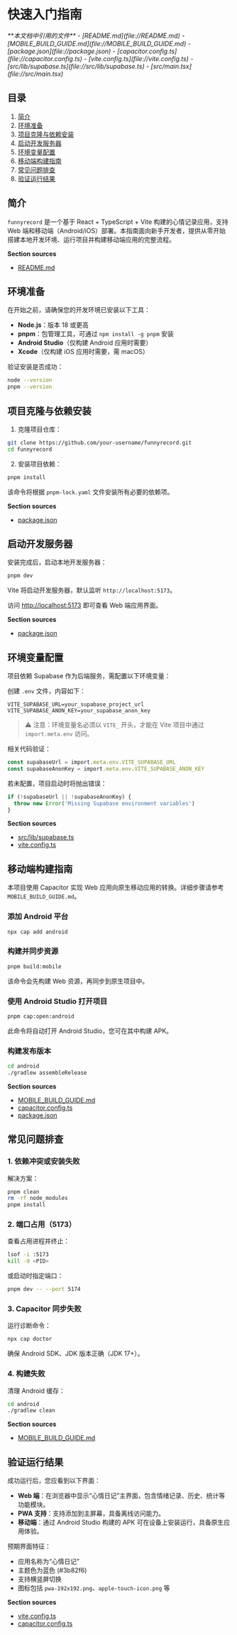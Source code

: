 # 快速入门指南

<cite>
**本文档中引用的文件**  
- [README.md](file://README.md)
- [MOBILE_BUILD_GUIDE.md](file://MOBILE_BUILD_GUIDE.md)
- [package.json](file://package.json)
- [capacitor.config.ts](file://capacitor.config.ts)
- [vite.config.ts](file://vite.config.ts)
- [src/lib/supabase.ts](file://src/lib/supabase.ts)
- [src/main.tsx](file://src/main.tsx)
</cite>

## 目录
1. [简介](#简介)
2. [环境准备](#环境准备)
3. [项目克隆与依赖安装](#项目克隆与依赖安装)
4. [启动开发服务器](#启动开发服务器)
5. [环境变量配置](#环境变量配置)
6. [移动端构建指南](#移动端构建指南)
7. [常见问题排查](#常见问题排查)
8. [验证运行结果](#验证运行结果)

## 简介
`funnyrecord` 是一个基于 React + TypeScript + Vite 构建的心情记录应用，支持 Web 端和移动端（Android/iOS）部署。本指南面向新手开发者，提供从零开始搭建本地开发环境、运行项目并构建移动端应用的完整流程。

**Section sources**
- [README.md](file://README.md#L1-L57)

## 环境准备
在开始之前，请确保您的开发环境已安装以下工具：

- **Node.js**：版本 18 或更高
- **pnpm**：包管理工具，可通过 `npm install -g pnpm` 安装
- **Android Studio**（仅构建 Android 应用时需要）
- **Xcode**（仅构建 iOS 应用时需要，需 macOS）

验证安装是否成功：
```bash
node --version
pnpm --version
```

## 项目克隆与依赖安装
1. 克隆项目仓库：
```bash
git clone https://github.com/your-username/funnyrecord.git
cd funnyrecord
```

2. 安装项目依赖：
```bash
pnpm install
```
该命令将根据 `pnpm-lock.yaml` 文件安装所有必要的依赖项。

**Section sources**
- [package.json](file://package.json#L1-L62)

## 启动开发服务器
安装完成后，启动本地开发服务器：
```bash
pnpm dev
```
Vite 将启动开发服务器，默认监听 `http://localhost:5173`。

访问 [http://localhost:5173](http://localhost:5173) 即可查看 Web 端应用界面。

**Section sources**
- [package.json](file://package.json#L6-L10)

## 环境变量配置
项目依赖 Supabase 作为后端服务，需配置以下环境变量：

创建 `.env` 文件，内容如下：
```
VITE_SUPABASE_URL=your_supabase_project_url
VITE_SUPABASE_ANON_KEY=your_supabase_anon_key
```

> ⚠️ 注意：环境变量名必须以 `VITE_` 开头，才能在 Vite 项目中通过 `import.meta.env` 访问。

相关代码验证：
```ts
const supabaseUrl = import.meta.env.VITE_SUPABASE_URL
const supabaseAnonKey = import.meta.env.VITE_SUPABASE_ANON_KEY
```

若未配置，项目启动时将抛出错误：
```ts
if (!supabaseUrl || !supabaseAnonKey) {
  throw new Error('Missing Supabase environment variables')
}
```

**Section sources**
- [src/lib/supabase.ts](file://src/lib/supabase.ts#L2-L5)
- [vite.config.ts](file://vite.config.ts#L1-L68)

## 移动端构建指南
本项目使用 Capacitor 实现 Web 应用向原生移动应用的转换。详细步骤请参考 `MOBILE_BUILD_GUIDE.md`。

### 添加 Android 平台
```bash
npx cap add android
```

### 构建并同步资源
```bash
pnpm build:mobile
```
该命令会先构建 Web 资源，再同步到原生项目中。

### 使用 Android Studio 打开项目
```bash
pnpm cap:open:android
```
此命令将自动打开 Android Studio，您可在其中构建 APK。

### 构建发布版本
```bash
cd android
./gradlew assembleRelease
```

**Section sources**
- [MOBILE_BUILD_GUIDE.md](file://MOBILE_BUILD_GUIDE.md#L1-L250)
- [capacitor.config.ts](file://capacitor.config.ts#L1-L10)
- [package.json](file://package.json#L11-L20)

## 常见问题排查

### 1. 依赖冲突或安装失败
解决方案：
```bash
pnpm clean
rm -rf node_modules
pnpm install
```

### 2. 端口占用（5173）
查看占用进程并终止：
```bash
lsof -i :5173
kill -9 <PID>
```
或启动时指定端口：
```bash
pnpm dev -- --port 5174
```

### 3. Capacitor 同步失败
运行诊断命令：
```bash
npx cap doctor
```
确保 Android SDK、JDK 版本正确（JDK 17+）。

### 4. 构建失败
清理 Android 缓存：
```bash
cd android
./gradlew clean
```

**Section sources**
- [MOBILE_BUILD_GUIDE.md](file://MOBILE_BUILD_GUIDE.md#L200-L249)

## 验证运行结果
成功运行后，您应看到以下界面：

- **Web 端**：在浏览器中显示“心情日记”主界面，包含情绪记录、历史、统计等功能模块。
- **PWA 支持**：支持添加到主屏幕，具备离线访问能力。
- **移动端**：通过 Android Studio 构建的 APK 可在设备上安装运行，具备原生应用体验。

预期界面特征：
- 应用名称为“心情日记”
- 主题色为蓝色 (#3b82f6)
- 支持横竖屏切换
- 图标包括 `pwa-192x192.png`、`apple-touch-icon.png` 等

**Section sources**
- [vite.config.ts](file://vite.config.ts#L30-L67)
- [capacitor.config.ts](file://capacitor.config.ts#L4-L6)